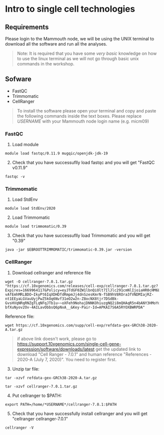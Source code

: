 # Intro to single cell technologies

## Requirements
Please login to the Mammouth node, we will be using the UNIX terminal to download all the software and run all the analyses.

> Note: It is required that you have some *very basic* knowledge on how to use the linux terminal as we will not go through basic unix commands in the workshop. 

## Sofware
* FastQC
* Trimmomatic
* CellRanger

> To install the software please open your terminal and copy and paste the following commands inside the text boxes. Please replace *USERNAME* with your Mammouth node login name (e.g. micm09)

### FastQC
1.	Load module
```{}
module load fastqc/0.11.9 mugqic/openjdk-jdk-19
```
2.	Check that you have successuflly load fastqc and you will get "FastQC v0.11.9"
```{}
fastqc -v
```

### Trimmomatic
1. Load StdEnv
```{}
module load StdEnv/2020
```
2. Load Trimmomatic
```{}
module load trimmomatic/0.39
```
3.	Check that you have successuflly load Trimmomatic and you will get "0.39"
```{}
java -jar $EBROOTTRIMMOMATIC/trimmomatic-0.39.jar -version
```

### CellRanger
1. Download cellranger and reference file
```{}
wget -O cellranger-7.0.1.tar.gz "https://cf.10xgenomics.com/releases/cell-exp/cellranger-7.0.1.tar.gz?Expires=1669964117&Policy=eyJTdGF0ZW1lbnQiOlt7IlJlc291cmNlIjoiaHR0cHM6Ly9jZi4xMHhnZW5vbWljcy5jb20vcmVsZWFzZXMvY2VsbC1leHAvY2VsbHJhbmdlci03LjAuMS50YXIuZ3oiLCJDb25kaXRpb24iOnsiRGF0ZUxlc3NUaGFuIjp7IkFXUzpFcG9jaFRpbWUiOjE2Njk5NjQxMTd9fX1dfQ__&Signature=Ex3ejilHUGGHaGY9qUMgtguw8LZC6YgUqteR7cO4VNT1Gu9Yhrj-vAfEmhMRLBDO~IkyPt6IqXDHDfdRmpmJj4dnSzesKmrN-fSB9hV8ROra3fVNDMIajRZ-nt1EEyaLGVauUyjPwZ5kOq6Nvf31eO2w2n-Z8ocNX8tjr7DSdBk-GvsHVqNRqRNZgTLqNFqJTb1u~~oXFeh9NohajDNNKOhiuzgNQ2i8mQHAqR5n4bANY3HMoYdaFAojk2omPuYK0e9YPQ6oGtRqaa0DeKftya5Z~Uce~Qm7~VNI68TRNL0eOApzdEWVcM8In-bfXuNyov2Ov-4AILavObbsQ6pNxA__&Key-Pair-Id=APKAI7S6A5RYOXBWRPDA"
```
Reference file: 
```{}
wget https://cf.10xgenomics.com/supp/cell-exp/refdata-gex-GRCh38-2020-A.tar.gz
```
> if above link doesn't work, please go to https://support.10xgenomics.com/single-cell-gene-expression/software/downloads/latest get the updated link to download "Cell Ranger - 7.0.1" and human reference "References - 2020-A (July 7, 2020)". You need to register first.

3.	Unzip tar file:
```{}
tar -xzvf refdata-gex-GRCh38-2020-A.tar.gz
```
```{}
tar -xzvf cellranger-7.0.1.tar.gz
```
4.	Put cellranger to $PATH:
```{}
export PATH=/home/*USERNAME*/cellranger-7.0.1:$PATH
```
5.	Check that you have successfully install cellranger and you will get "cellranger cellranger-7.0.1"
```{}
cellranger -V
```

